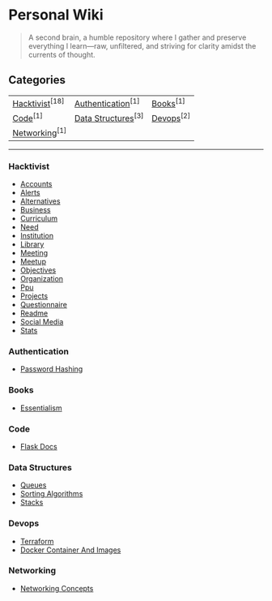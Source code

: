 <h1 align="left">Personal Wiki</h1>

> A second brain, a humble repository where I gather and preserve everything I learn—raw, unfiltered, and striving for clarity amidst the currents of thought.




## Categories
<table align="center">
<tbody>
<tr>
<td><a href="#hacktivist">Hacktivist</a><sup>[18]</sup></td>
<td><a href="#authentication">Authentication</a><sup>[1]</sup></td>
<td><a href="#books">Books</a><sup>[1]</sup></td>
</tr>
<tr>
<td><a href="#code">Code</a><sup>[1]</sup></td>
<td><a href="#data-structures">Data Structures</a><sup>[3]</sup></td>
<td><a href="#devops">Devops</a><sup>[2]</sup></td>
</tr>
<tr>
<td><a href="#networking">Networking</a><sup>[1]</sup></td>
</tr>
</tbody>
</table>

---




### Hacktivist

<ul>
<li><a href="/Hacktivist/ACCOUNTS">Accounts</a></li>
<li><a href="/Hacktivist/ALERTS">Alerts</a></li>
<li><a href="/Hacktivist/ALTERNATIVES">Alternatives</a></li>
<li><a href="/Hacktivist/BUSINESS">Business</a></li>
<li><a href="/Hacktivist/CURRICULUM">Curriculum</a></li>
<li><a href="/Hacktivist/NEED">Need</a></li>
<li><a href="/Hacktivist/INSTITUTION">Institution</a></li>
<li><a href="/Hacktivist/LIBRARY">Library</a></li>
<li><a href="/Hacktivist/MEETING">Meeting</a></li>
<li><a href="/Hacktivist/MEETUP">Meetup</a></li>
<li><a href="/Hacktivist/OBJECTIVES">Objectives</a></li>
<li><a href="/Hacktivist/ORGANIZATION">Organization</a></li>
<li><a href="/Hacktivist/PPU">Ppu</a></li>
<li><a href="/Hacktivist/PROJECTS">Projects</a></li>
<li><a href="/Hacktivist/QUESTIONNAIRE">Questionnaire</a></li>
<li><a href="/Hacktivist/README">Readme</a></li>
<li><a href="/Hacktivist/SOCIAL_MEDIA">Social Media</a></li>
<li><a href="/Hacktivist/STATS">Stats</a></li>
</ul>




### Authentication

<ul>
<li><a href="/authentication/password_hashing">Password Hashing</a></li>
</ul>




### Books

<ul>
<li><a href="/books/essentialism">Essentialism</a></li>
</ul>




### Code

<ul>
<li><a href="/code/flask_docs">Flask Docs</a></li>
</ul>




### Data Structures

<ul>
<li><a href="/data structures/queues">Queues</a></li>
<li><a href="/data structures/sorting_algorithms">Sorting Algorithms</a></li>
<li><a href="/data structures/stacks">Stacks</a></li>
</ul>




### Devops

<ul>
<li><a href="/devops/terraform">Terraform</a></li>
<li><a href="/devops/docker_container_and_images">Docker Container And Images</a></li>
</ul>




### Networking

<ul>
<li><a href="/networking/networking_concepts">Networking Concepts</a></li>
</ul>

